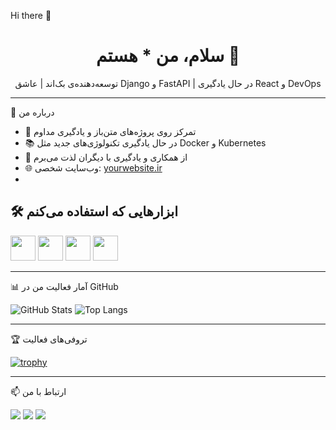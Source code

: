 Hi there 👋


<h1 align="center">سلام، من * هستم 👋</h1>

<p align="center">
  توسعه‌دهنده‌ی بک‌اند | عاشق Django و FastAPI | در حال یادگیری React و DevOps
</p>

---

🧠 درباره من

- 🎯 تمرکز روی پروژه‌های متن‌باز و یادگیری مداوم  
- 📚 در حال یادگیری تکنولوژی‌های جدید مثل Docker و Kubernetes  
- 💬 از همکاری و یادگیری با دیگران لذت می‌برم  
- 🌐 وب‌سایت شخصی: [yourwebsite.ir](https://yourwebsite.ir)
- 
## 🛠 ابزارهایی که استفاده می‌کنم

<img src="https://cdn.jsdelivr.net/gh/devicons/devicon/icons/python/python-original.svg" width="40" height="40"/>
<img src="https://cdn.jsdelivr.net/gh/devicons/devicon/icons/django/django-plain.svg" width="40" height="40"/>
<img src="https://cdn.jsdelivr.net/gh/devicons/devicon/icons/docker/docker-original.svg" width="40" height="40"/>
<img src="https://cdn.jsdelivr.net/gh/devicons/devicon/icons/vscode/vscode-original.svg" width="40" height="40"/>

---

📊 آمار فعالیت من در GitHub

![GitHub Stats](https://github-readme-stats.vercel.app/api?username=Always-Learningeek&show_icons=true&theme=tokyonight)
![Top Langs](https://github-readme-stats.vercel.app/api/top-langs/?username=Always-Learningeek&layout=compact&theme=tokyonight)

---

🏆 تروفی‌های فعالیت

[![trophy](https://github-profile-trophy.vercel.app/?username=Always-Learningeek&theme=darkhub&row=1&column=7)](https://github.com/ryo-ma/github-profile-trophy)

---

📫 ارتباط با من

<p align="left">
  <a href="mailto:youremail@example.com"><img src="https://img.shields.io/badge/Email-D14836?style=flat&logo=gmail&logoColor=white"/></a>
  <a href="https://linkedin.com/in/YourUsername"><img src="https://img.shields.io/badge/LinkedIn-0077B5?style=flat&logo=linkedin&logoColor=white"/></a>
  <a href="https://twitter.com/YourUsername"><img src="https://img.shields.io/badge/Twitter-1DA1F2?style=flat&logo=twitter&logoColor=white"/></a>
</p>
